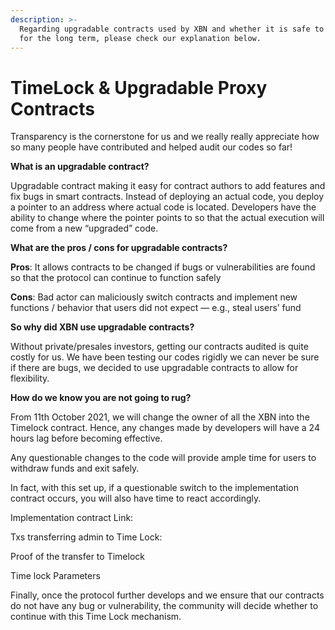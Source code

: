 ```yaml
---
description: >-
  Regarding upgradable contracts used by XBN and whether it is safe to hold XBN
  for the long term, please check our explanation below.
---
```


# TimeLock & Upgradable Proxy Contracts

Transparency is the cornerstone for us and we really really appreciate how so many people have contributed and helped audit our codes so far!

**What is an upgradable contract?**

Upgradable contract making it easy for contract authors to add features and fix bugs in smart contracts. Instead of deploying an actual code, you deploy a pointer to an address where actual code is located. Developers have the ability to change where the pointer points to so that the actual execution will come from a new “upgraded” code.

**What are the pros / cons for upgradable contracts?**

**Pros**: It allows contracts to be changed if bugs or vulnerabilities are found so that the protocol can continue to function safely

**Cons**: Bad actor can maliciously switch contracts and implement new functions / behavior that users did not expect — e.g., steal users’ fund

**So why did XBN use upgradable contracts?**

Without private/presales investors, getting our contracts audited is quite costly for us. We have been testing our codes rigidly we can never be sure if there are bugs, we decided to use upgradable contracts to allow for flexibility.

**How do we know you are not going to rug?**

From 11th October 2021, we will change the owner of all the XBN into the Timelock contract. Hence, any changes made by developers will have a 24 hours lag before becoming effective.

Any questionable changes to the code will provide ample time for users to withdraw funds and exit safely.

In fact, with this set up, if a questionable switch to the implementation contract occurs, you will also have time to react accordingly.

Implementation contract Link: 

Txs transferring admin to Time Lock: 

Proof of the transfer to Timelock

Time lock Parameters 

Finally, once the protocol further develops and we ensure that our contracts do not have any bug or vulnerability, the community will decide whether to continue with this Time Lock mechanism.
